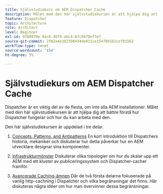 ```yaml
---
title: Självstudiekurs om AEM Dispatcher Cache
description: Målet med den här självstudiekursen är att hjälpa dig att bättre förstå hur Dispatcher fungerar och hur du kan arbeta med den.
feature: Dispatcher
topic: Architecture
role: Architect
level: Beginner
exl-id: 9780870e-9ac6-46f9-abc4-87c9470ef7e7
source-git-commit: 2f02a4e202390434de831ce1547001b2cef01562
workflow-type: tm+mt
source-wordcount: '154'
ht-degree: 5%

---
```


# Självstudiekurs om AEM Dispatcher Cache

Dispatcher är en viktig del av de flesta, om inte alla AEM installationer. Målet med den här självstudiekursen är att hjälpa dig att bättre förstå hur Dispatcher fungerar och hur du kan arbeta med den.

Den här självstudiekursen är uppdelad i tre delar.

1. [Concepts, Patterns, and Antipatterns](chapter-1.md)
En kort introduktion till Dispatchers historia, mekaniker och diskuterar hur detta påverkar hur en AEM utvecklare designar sina komponenter.

1. [Infrastrukturmönster](chapter-2.md)
Diskuterar olika topologier om hur du skalar upp ett AEM med ett kluster av publiceringssystem och Dispatcher-cacher framför.

1. [Avancerade Caching-ämnen](chapter-3.md)
Där de två första delarna fokuserade på vanlig http-cachning i Dispatcher och vilka begränsningar det finns. Här diskuteras några idéer om hur man övervinner dessa begränsningar.
